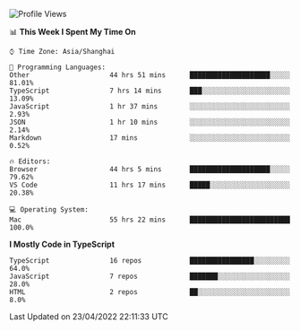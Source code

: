 <!--START_SECTION:waka-->
![Profile Views](http://img.shields.io/badge/Profile%20Views-4-blue)

📊 **This Week I Spent My Time On** 

```text
⌚︎ Time Zone: Asia/Shanghai

💬 Programming Languages: 
Other                    44 hrs 51 mins      ████████████████████░░░░░   81.01% 
TypeScript               7 hrs 14 mins       ███░░░░░░░░░░░░░░░░░░░░░░   13.09% 
JavaScript               1 hr 37 mins        ░░░░░░░░░░░░░░░░░░░░░░░░░   2.93% 
JSON                     1 hr 10 mins        ░░░░░░░░░░░░░░░░░░░░░░░░░   2.14% 
Markdown                 17 mins             ░░░░░░░░░░░░░░░░░░░░░░░░░   0.52%

🔥 Editors: 
Browser                  44 hrs 5 mins       ████████████████████░░░░░   79.62% 
VS Code                  11 hrs 17 mins      █████░░░░░░░░░░░░░░░░░░░░   20.38%

💻 Operating System: 
Mac                      55 hrs 22 mins      █████████████████████████   100.0%

```

**I Mostly Code in TypeScript** 

```text
TypeScript               16 repos            ████████████████░░░░░░░░░   64.0% 
JavaScript               7 repos             ███████░░░░░░░░░░░░░░░░░░   28.0% 
HTML                     2 repos             ██░░░░░░░░░░░░░░░░░░░░░░░   8.0%

```



 Last Updated on 23/04/2022 22:11:33 UTC
<!--END_SECTION:waka-->
